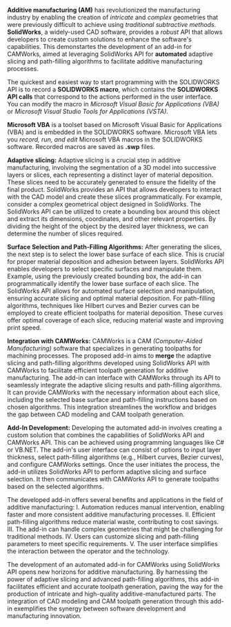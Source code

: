 **Additive manufacturing (AM)** has revolutionized the manufacturing industry by enabling the creation of _intricate_ and _complex_ geometries that were previously difficult to achieve using _traditional subtractive methods_. **SolidWorks**, a widely-used CAD software, provides a _robust_ API that allows developers to create custom solutions to enhance the software's capabilities. This demonstartes the development of an add-in for CAMWorks, aimed at leveraging SolidWorks API for **automated** adaptive slicing and path-filling algorithms to facilitate additive manufacturing processes.

The quickest and easiest way to start programming with the SOLIDWORKS API is to record a **SOLIDWORKS macro**, which contains the **SOLIDWORKS API calls** that correspond to the actions performed in the user interface. You can modify the macro in _Microsoft Visual Basic for Applications (VBA)_ or _Microsoft Visual Studio Tools for Applications (VSTA)_.

**Microsoft VBA** is a toolset based on Microsoft Visual Basic for Applications (VBA) and is embedded in the SOLIDWORKS software. Microsoft VBA lets you _record, run, and edit_ Microsoft VBA macros in the SOLIDWORKS software. Recorded macros are saved as **.swp** files.

**Adaptive slicing:**
Adaptive slicing is a crucial step in additive manufacturing, involving the segmentation of a 3D model into successive layers or slices, each representing a distinct layer of material deposition. These slices need to be accurately generated to ensure the fidelity of the final product. SolidWorks provides an API that allows developers to interact with the CAD model and create these slices programmatically.
For example, consider a complex geometrical object designed in SolidWorks. The SolidWorks API can be utilized to create a bounding box around this object and extract its dimensions, coordinates, and other relevant properties. By dividing the height of the object by the desired layer thickness, we can determine the number of slices required.

**Surface Selection and Path-Filling Algorithms:**
After generating the slices, the next step is to select the lower base surface of each slice. This is crucial for proper material deposition and adhesion between layers. SolidWorks API enables developers to select specific surfaces and manipulate them.
Example, using the previously created bounding box, the add-in can programmatically identify the lower base surface of each slice. The SolidWorks API allows for automated surface selection and manipulation, ensuring accurate slicing and optimal material deposition.
For path-filling algorithms, techniques like Hilbert curves and Bezier curves can be employed to create efficient toolpaths for material deposition. These curves offer optimal coverage of each slice, reducing material waste and improving print speed.

**Integration with CAMWorks:**
CAMWorks is a CAM _(Computer-Aided Manufacturing)_ software that specializes in generating toolpaths for machining processes. The proposed add-in aims to **merge** the adaptive slicing and path-filling algorithms developed using SolidWorks API with CAMWorks to facilitate efficient toolpath generation for additive manufacturing.
The add-in can interface with CAMWorks through its API to seamlessly integrate the adaptive slicing results and path-filling algorithms. It can provide CAMWorks with the necessary information about each slice, including the selected base surface and path-filling instructions based on chosen algorithms. This integration streamlines the workflow and bridges the gap between CAD modeling and CAM toolpath generation.

**Add-In Development:**
Developing the automated add-in involves creating a custom solution that combines the capabilities of SolidWorks API and CAMWorks API. This can be achieved using programming languages like C# or VB.NET.
The add-in's user interface can consist of options to input layer thickness, select path-filling algorithms (e.g., Hilbert curves, Bezier curves), and configure CAMWorks settings. Once the user initiates the process, the add-in utilizes SolidWorks API to perform adaptive slicing and surface selection. It then communicates with CAMWorks API to generate toolpaths based on the selected algorithms.


The developed add-in offers several benefits and applications in the field of additive manufacturing:
I. Automation reduces manual intervention, enabling faster and more consistent additive manufacturing processes.
II. Efficient path-filling algorithms reduce material waste, contributing to cost savings.
III. The add-in can handle complex geometries that might be challenging for traditional methods.
IV. Users can customize slicing and path-filling parameters to meet specific requirements.
V. The user interface simplifies the interaction between the operator and the technology.


The development of an automated add-in for CAMWorks using SolidWorks API opens new horizons for additive manufacturing. By harnessing the power of adaptive slicing and advanced path-filling algorithms, this add-in facilitates efficient and accurate toolpath generation, paving the way for the production of intricate and high-quality additive-manufactured parts. The integration of CAD modeling and CAM toolpath generation through this add-in exemplifies the synergy between software development and manufacturing innovation.
